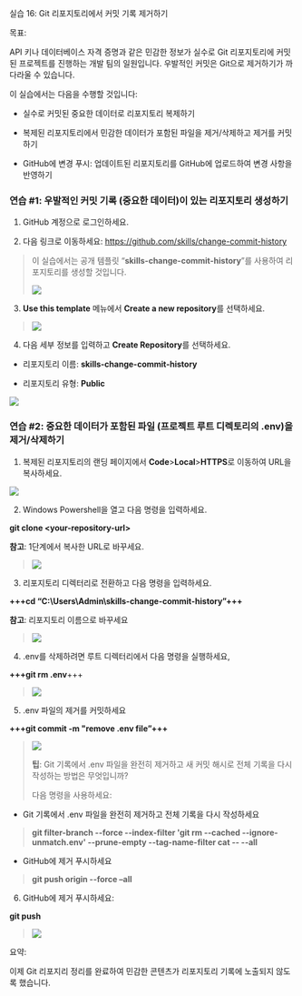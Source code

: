 실습 16: Git 리포지토리에서 커밋 기록 제거하기

목표:

API 키나 데이터베이스 자격 증명과 같은 민감한 정보가 실수로 Git
리포지토리에 커밋된 프로젝트를 진행하는 개발 팀의 일원입니다. 우발적인
커밋은 Git으로 제거하기가 까다라울 수 있습니다.

이 실습에서는 다음을 수행할 것입니다:

- 실수로 커밋된 중요한 데이터로 리포지토리 복제하기

- 복제된 리포지토리에서 민감한 데이터가 포함된 파일을 제거/삭제하고
  제거를 커밋하기

- GitHub에 변경 푸시: 업데이트된 리포지토리를 GitHub에 업로드하여 변경
  사항을 반영하기

### 연습 \#1: 우발적인 커밋 기록 (중요한 데이터)이 있는 리포지토리 생성하기

1.  GitHub 계정으로 로그인하세요.

2.  다음 링크로 이동하세요:
    <https://github.com/skills/change-commit-history>

> 이 실습에서는 공개 템플릿 “**skills-change-commit-history**”를
> 사용하여 리포지토리를 생성할 것입니다.
>
> ![](./media/image1.png)

3.  **Use this template** 메뉴에서 **Create a new repository**를
    선택하세요.

> ![](./media/image2.png)

4.  다음 세부 정보를 입력하고 **Create Repository**를 선택하세요.

- 리포지토리 이름: **skills-change-commit-history**

- 리포지토리 유형: **Public**

![](./media/image3.png)

### 연습 \#2: 중요한 데이터가 포함된 파일 (프로젝트 루트 디렉토리의 .env)을 제거/삭제하기

1.  복제된 리포지토리의 랜딩 페이지에서 **Code**\>**Local**\>**HTTPS**로
    이동하여 URL을 복사하세요.

![](./media/image4.png)

2.  Windows Powershell을 열고 다음 명령을 입력하세요.

**git clone <span class="mark">\<your-repository-url\></span>**

**참고**: 1단계에서 복사한 URL로 바꾸세요.

> ![](./media/image5.png)

3.  리포지토리 디렉터리로 전환하고 다음 명령을 입력하세요.

**+++cd “C:\Users\Admin\skills-change-commit-history”+++**

**참고**: 리포지토리 이름으로 바꾸세요

> ![](./media/image6.png)

4.  .env를 삭제하려면 루트 디렉터리에서 다음 명령을 실행하세요,

**+++git rm .env**+++

> ![](./media/image7.png)

5.  .env 파일의 제거를 커밋하세요

**+++git commit -m "remove .env file”+++**

> ![](./media/image8.png)
>
> **팁**: Git 기록에서 .env 파일을 완전히 제거하고 새 커밋 해시로 전체
> 기록을 다시 작성하는 방법은 무엇입니까?
>
> 다음 명령을 사용하세요:

- Git 기록에서 .env 파일을 완전히 제거하고 전체 기록을 다시 작성하세요

> **git filter-branch --force --index-filter 'git rm --cached
> --ignore-unmatch.env' --prune-empty --tag-name-filter cat -- --all**

- GitHub에 제거 푸시하세요

> **git push origin --force –all**

6.  GitHub에 제거 푸시하세요:

**git push**

> ![](./media/image9.png)

요약:

이제 Git 리포지리 정리를 완료하여 민감한 콘텐츠가 리포지토리 기록에
노출되지 않도록 했습니다.

